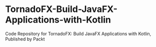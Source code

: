 


# TornadoFX-Build-JavaFX-Applications-with-Kotlin
Code Repository for TornadoFX: Build JavaFX Applications with Kotlin, Published by Packt
